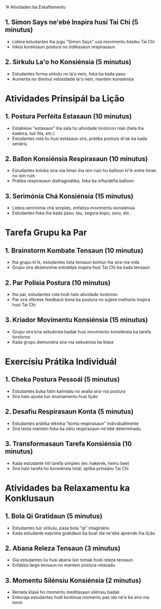 '# Atividades ba Eskalfamentu

## 1. Simon Says ne'ebé Inspira husi Tai Chi (5 minutus)
- Lidera estudantes iha jogu "Simon Says" uza movimentu básiku Tai Chi
- Inklui koreksaun postura no indikasaun respirasaun

## 2. Sírkulu La'o ho Konsiénsia (5 minutus)
- Estudantes forma sírkulu no la'o nein, foka ba kada pasu
- Aumenta no diminui velosidade la'o nein, mantein konsiénsia

# Atividades Prinsipál ba Lição

## 1. Postura Perféita Estasaun (10 minutus)
- Establese "estasaun" iha sala ho atividade loroloron nian (hela iha kadeira, tuir fila, etc.)
- Estudantes rota liu husi estasaun sira, prátika postura di'ak ba kada senáriu

## 2. Ballon Konsiénsia Respirasaun (10 minutus)
- Estudantes koloka sira-nia liman iha isin-ruin ho balloon ki'ik entre liman no isin-ruin
- Prátika respirasaun diafragmátika, foka ba infla/defla balloon

## 3. Serimónia Chá Konsiénsia (15 minutus)
- Lidera serimónia chá simples, enfatiza movimentu konsiénsia
- Estudantes foka iha kada pasu: tau, segura kopu, soru, etc.

# Tarefa Grupu ka Par

## 1. Brainstorm Kombate Tensaun (10 minutus)
- Iha grupu ki'ik, estudantes lista tensaun komún iha sira-nia vida
- Grupu sira dezenvolve estratéjia inspira husi Tai Chi ba kada tensaun

## 2. Par Polísia Postura (10 minutus)
- Iha par, estudantes rota hodi halo atividade loroloron
- Par sira oferese feedback kona ba postura no sujere melhoria inspira husi Tai Chi

## 3. Kriador Movimentu Konsiénsia (15 minutus)
- Grupu sira kria sekuénsia badak husi movimentu konsiénsia ba tarefa loroloron
- Kada grupu demonstra sira-nia sekuénsia ba klase

# Exercísiu Prátika Individuál

## 1. Cheka Postura Pessoál (5 minutus)
- Estudantes buka fatin kalmadu no avalia sira-nia postura
- Sira halo ajuste tuir ensinamentu husi lição

## 2. Desafiu Respirasaun Konta (5 minutus)
- Estudantes prátika téknika "konta respirasaun" individuálmente
- Sira tenta mantein foka ba siklu respirasaun ne'ebé determinadu

## 3. Transformasaun Tarefa Konsiénsia (10 minutus)
- Kada estudante hili tarefa simples (ex: hakerek, hemu bee)
- Sira halo tarefa ho konsiénsia totál, aplika prinsípiu Tai Chi

# Atividades ba Relaxamentu ka Konklusaun

## 1. Bola Qi Gratidaun (5 minutus)
- Estudantes tuir sírkulu, pasa bola "qi" imagináriu
- Kada estudante exprime gratidaun ba buat ida ne'ebé aprende iha lição

## 2. Abana Releza Tensaun (3 minutus)
- Gia estudantes liu husi abana isin tomak hodi releza tensaun
- Enfatiza larga tensaun no mantein postura relaxadu

## 3. Momentu Silénsiu Konsiénsia (2 minutus)
- Remata klase ho momentu meditasaun silénsiu badak
- Enkoraja estudantes hodi kontinua momentu paz ida ne'e ba sira-nia loron
